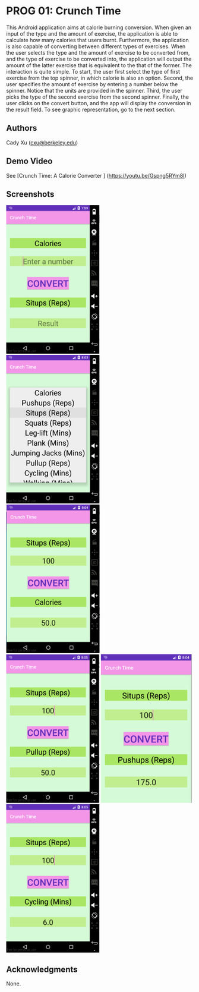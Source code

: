 # PROG 01: Crunch Time

This Android application aims at calorie burning conversion. When given an input of the type and the amount of exercise, the application is able to calculate how many calories that users burnt. Furthermore, the application is also capable of converting between different types of exercises. When the user selects the type and the amount of exercise to be converted from, and the type of exercise to be converted into, the application will output the amount of the latter exercise that is equivalent to the that of the former. 
The interaction is quite simple. To start, the user first select the type of first exercise from the top spinner, in which calorie is also an option. Second, the user specifies the amount of exercise by entering a number below the spinner. Notice that the units are provided in the spinner. Third, the user picks the type of the second exercise from the second spinner. Finally, the user clicks on the convert button, and the app will display the conversion in the result field. To see graphic representation, go to the next section. 

## Authors

Cady Xu ([cxu@berkeley.edu](mailto:cxu@berkeley.edu))

## Demo Video

See [Crunch Time: A Calorie Converter ] (https://youtu.be/Gspng5RYm8I)

## Screenshots

<img src="screenshots/coverphoto.png" height="400" alt="Screenshot"/>
<img src="screenshots/spinner.png" height="400" alt="Screenshot"/>
<img src="screenshots/ex2cal.png" height="400" alt="Screenshot"/>
<img src="screenshots/ex2ex.png" height="400" alt="Screenshot"/>
<img src="screenshots/ex2ex2.png" height="400" alt="Screenshot"/>
<img src="screenshots/reps2mins.png" height="400" alt="Screenshot"/>

## Acknowledgments
None. 